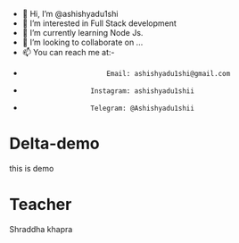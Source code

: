 - 👋 Hi, I’m @ashishyadu1shi
- 👀 I’m interested in Full Stack development
- 🌱 I’m currently learning Node Js.
- 💞️ I’m looking to collaborate on ...
- 📫 You can reach me at:-
-                          Email: ashishyadu1shi@gmail.com
-                      Instagram: ashishyadu1shii
-                      Telegram: @Ashishyadu1shii
# Delta-demo
 this is demo
 # Teacher
 Shraddha khapra
<!---
ashishyadu1shi/ashishyadu1shi is a ✨ special ✨ repository because its `README.md` (this file) appears on your GitHub profile.
You can click the Preview link to take a look at your changes.
--->
